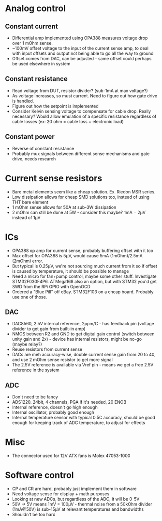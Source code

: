# Analog control
## Constant current
- Differential amp implemented using OPA388 measures voltage drop over 1 mOhm sense.
- ~100mV offset voltage to the input of the current sense amp, to deal with input offsets and output not being able to go all the way to ground
- Offset comes from DAC, can be adjusted - same offset could perhaps be used elsewhere in system

## Constant resistance
- Read voltage from DUT, resistor divider? (sub-1mA at max voltage?)
- As voltage increases, so must current. Need to figure out how gate drive is handled.
- Figure out how the setpoint is implemented
- Consider Kelvin sensing voltage to compensate for cable drop. Really necessary? Would allow emulation of a specific resistance regardless of cable losses (ex: 20 ohm = cable loss + electronic load)

## Constant power
- Reverse of constant resistance
- Probably mux signals between different sense mechanisms and gate drive, needs research

# Current sense resistors
- Bare metal elements seem like a cheap solution. Ex. Riedon MSR series.
- Low dissipation allows for cheap SMD solutions too, instead of using THT bare element
- 1 mOhm sense allows for 50A at sub-3W dissipation
- 2 mOhm can still be done at 5W - consider this maybe? 1mA = 2µV instead of 1µV

# ICs
- OPA388 op amp for current sense, probably buffering offset with it too
- Max offset for OPA388 is 5µV, would cause 5mA (1mOhm)/2.5mA (2mOhm) error.
- But typical is 0.25µV, we're not sourcing much current from it so if offset is caused by temperature, it should be possible to manage
- Need a micro for fan+pump control, maybe some other stuff. Investigate STM32F030F4P6. ATMega168 also an option, but with STM32 you'd get SWD from the RPi GPIO with OpenOCD
- Ordered a "Blue Pill" off eBay. STM32F103 on a cheap board. Probably use one of those.

## DAC
- DAC8560, 2.5V internal reference, 2ppm/C - has feedback pin (voltage divider to get gain from built-in amp)
- NMOS between R2 and GND to get digital gain control (switch between unity gain and 2x) - device has internal resistors, might be no-go (maybe relay?)
- Reuse resistors from current sense
- DACs are meh accuracy-wise, double current sense gain from 20 to 40, and use 2 mOhm sense resistor to get more signal
- The 2.5V reference is available via Vref pin - means we get a free 2.5V reference in the system

## ADC
- Don't need to be fancy
- ADS1220. 24bit, 4 channels, PGA if it's needed, 20 ENOB
- Internal reference, doesn't go high enough
- Internal oscillator, probably good enough
- Internal temperature sensor with typical 0.5C accuracy, should be good enough for keeping track of ADC temperature, to adjust for effects

# Misc
- The connector used for 12V ATX fans is Molex 47053-1000

# Software control
- CP and CR are hard, probably just implement them in software
- Need voltage sense for display + math purposes
- Looking at new ADCs, but regardless of the ADC, it will be 0-5V
- 50V -> 5V means 1mV = 100µV - thermal noise from a 50kOhm divider (1mA@50V) is sub-15µV at relevant temperatures and bandwidths
- Shouldn't be too hard